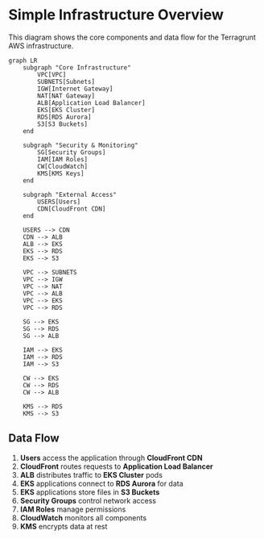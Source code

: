 # Simple Infrastructure Overview

This diagram shows the core components and data flow for the Terragrunt AWS infrastructure.

```mermaid
graph LR
    subgraph "Core Infrastructure"
        VPC[VPC]
        SUBNETS[Subnets]
        IGW[Internet Gateway]
        NAT[NAT Gateway]
        ALB[Application Load Balancer]
        EKS[EKS Cluster]
        RDS[RDS Aurora]
        S3[S3 Buckets]
    end
    
    subgraph "Security & Monitoring"
        SG[Security Groups]
        IAM[IAM Roles]
        CW[CloudWatch]
        KMS[KMS Keys]
    end
    
    subgraph "External Access"
        USERS[Users]
        CDN[CloudFront CDN]
    end
    
    USERS --> CDN
    CDN --> ALB
    ALB --> EKS
    EKS --> RDS
    EKS --> S3
    
    VPC --> SUBNETS
    VPC --> IGW
    VPC --> NAT
    VPC --> ALB
    VPC --> EKS
    VPC --> RDS
    
    SG --> EKS
    SG --> RDS
    SG --> ALB
    
    IAM --> EKS
    IAM --> RDS
    IAM --> S3
    
    CW --> EKS
    CW --> RDS
    CW --> ALB
    
    KMS --> RDS
    KMS --> S3
```

## Data Flow

1. **Users** access the application through **CloudFront CDN**
2. **CloudFront** routes requests to **Application Load Balancer**
3. **ALB** distributes traffic to **EKS Cluster** pods
4. **EKS** applications connect to **RDS Aurora** for data
5. **EKS** applications store files in **S3 Buckets**
6. **Security Groups** control network access
7. **IAM Roles** manage permissions
8. **CloudWatch** monitors all components
9. **KMS** encrypts data at rest
